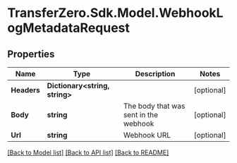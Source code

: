 
# TransferZero.Sdk.Model.WebhookLogMetadataRequest

## Properties

Name | Type | Description | Notes
------------ | ------------- | ------------- | -------------
**Headers** | **Dictionary&lt;string, string&gt;** |  | [optional] 
**Body** | **string** | The body that was sent in the webhook | [optional] 
**Url** | **string** | Webhook URL | [optional] 

[[Back to Model list]](../README.md#documentation-for-models)
[[Back to API list]](../README.md#documentation-for-api-endpoints)
[[Back to README]](../README.md)

